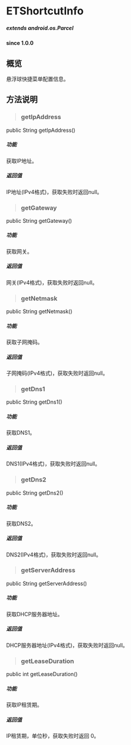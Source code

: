 # ETShortcutInfo		

##### extends android.os.Parcel  #####
		
#### since 1.0.0 ####

## 概览

悬浮球快捷菜单配置信息。

## 方法说明

> ### getIpAddress

public String getIpAddress()

##### 功能
获取IP地址。

##### 返回值
IP地址(IPv4格式)，获取失败时返回null。

> ### getGateway

public String getGateway()

##### 功能
获取网关。

##### 返回值
网关(IPv4格式)，获取失败时返回null。

> ### getNetmask

public String getNetmask()

##### 功能
获取子网掩码。

##### 返回值
子网掩码(IPv4格式)，获取失败时返回null。

> ### getDns1

public String getDns1()

##### 功能
获取DNS1。

##### 返回值
DNS1(IPv4格式)，获取失败时返回null。

> ### getDns2

public String getDns2()

##### 功能
获取DNS2。

##### 返回值
DNS2(IPv4格式)，获取失败时返回null。

> ### getServerAddress

public String getServerAddress()

##### 功能
获取DHCP服务器地址。

##### 返回值
DHCP服务器地址(IPv4格式)，获取失败时返回null。

> ### getLeaseDuration

public int getLeaseDuration()

##### 功能
获取IP租赁期。

##### 返回值
IP租赁期，单位秒，获取失败时返回 0。